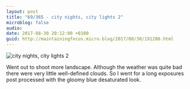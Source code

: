```yaml
---
layout: post
title: "69/365 - city nights, city lights 2"
microblog: false
audio: 
date: 2017-08-30 20:12:00 +0100
guid: http://maintainingfocus.micro.blog/2017/08/30/191200.html
---
```

![city nights, city lights 2](https://f000.backblazeb2.com/file/Roel-Share/city-nights-city-lights-2.jpg)

Went out to shoot more landscape. Although the weather was quite bad there were very little well-defined clouds. So I went for a long exposures post processed with the gloomy blue desaturated look.
